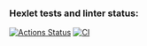 ### Hexlet tests and linter status:
[![Actions Status](https://github.com/Nikimad/frontend-project-lvl2/workflows/hexlet-check/badge.svg)](https://github.com/Nikimad/frontend-project-lvl2/actions)
[![CI](https://github.com/Nikimad/frontend-project-lvl2/workflows/github-actions-demo/badge.svg)](https://github.com/Nikimad/frontend-project-lvl2/actions/workflows/github-actions-demo.yml)

